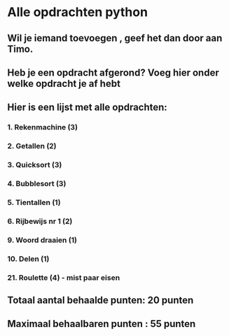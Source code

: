 # Alle opdrachten python
## Wil je iemand toevoegen , geef het dan door aan Timo. 
## Heb je een opdracht afgerond? Voeg hier onder welke opdracht je af hebt
## Hier is een lijst met alle opdrachten:
### 1. Rekenmachine (3) 
### 2. Getallen (2)
### 3. Quicksort (3)
### 4. Bubblesort (3)
### 5. Tientallen (1)
### 6. Rijbewijs nr 1 (2)
### 9. Woord draaien (1)
### 10. Delen (1)
### 21. Roulette (4) - mist paar eisen
## Totaal aantal behaalde punten: 20 punten
## Maximaal behaalbaren punten : 55 punten
